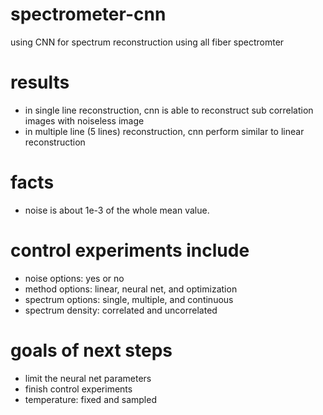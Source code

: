 # spectrometer-cnn
using CNN for spectrum reconstruction using all fiber spectromter

# results
- in single line reconstruction, cnn is able to reconstruct sub correlation images with noiseless image
- in multiple line (5 lines) reconstruction, cnn perform similar to linear reconstruction

# facts
- noise is about 1e-3 of the whole mean value.

# control experiments include
- noise options: yes or no
- method options: linear, neural net, and optimization
- spectrum options: single, multiple, and continuous
- spectrum density: correlated and uncorrelated

# goals of next steps
- limit the neural net parameters
- finish control experiments
- temperature: fixed and sampled
